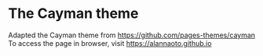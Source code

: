 # The Cayman theme
Adapted the Cayman theme from https://github.com/pages-themes/cayman
To access the page in browser, visit https://alannaoto.github.io
